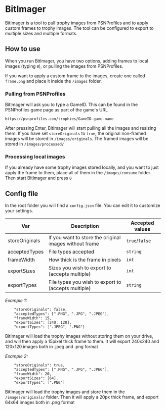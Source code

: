 # BitImager

BitImager is a tool to pull trophy images from PSNProfiles and to apply custom frames to trophy images.
The tool can be configured to export to multiple sizes and multiple formats.

## How to use

When you run BitImager, you have two options, adding frames to local images (typing `0`), or pulling the images from PSNProfiles.

If you want to apply a custom frame to the images, create one called `frame.png` and place it inside the `/images` folder.

### Pulling from PSNProfiles

BitImager will ask you to type a GameID. This can be found in the PSNProfiles game page as part of the game's URL

`https://psnprofiles.com/trophies/GameID-game-name`

After pressing Enter, BitImager will start pulling all the images and resizing them. If you have set `storeOriginals` to `true`, the original non-framed images will be stored in `/images/originals`. The framed images will be stored in `/images/processed/`

### Processing local images

If you already have some trophy images stored locally, and you want to just apply the frame to them, place all of them in the `/images/consume` folder. Then start BitImager and press `0`

## Config file

In the root folder you will find a `config.json` file. You can edit it to customize your settings.

| Var            | Description                                            | Accepted values |
| -------------- | ------------------------------------------------------ | --------------- |
| storeOriginals | If you want to store the original images without frame | `true`/`false`  |
| acceptedTypes  | File types accepted                                    | `string`        |
| frameWidth     | How thick is the frame in pixels                       | `int`           |
| exportSizes    | Sizes you wish to export to (accepts multiple)         | `int`           |
| exportTypes    | File types you wish to export to (accepts multiple)    | `string`        |

_Example 1:_

```
    "storeOriginals": false,
    "acceptedTypes": [".PNG", ".JPG", ".JPEG"],
    "frameWidth": 15,
    "exportSizes": [240, 120],
    "exportTypes": [".JPEG", ".PNG"]
```

BitImager will load the trophy images without storing them on your drive, and will then apply a 15pixel thick frame to them. It will export 240x240 and 120x120 images both in .jpeg and .png format

_Example 2:_

```
    "storeOriginals": true,
    "acceptedTypes": [".PNG", ".JPG", ".JPEG"],
    "frameWidth": 20,
    "exportSizes": [64],
    "exportTypes": [".PNG"]
```

BitImager will load the trophy images and store them in the `/images/originals/` folder. Then it will apply a 20px thick frame, and export 64x64 images both in .png format
